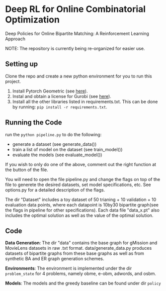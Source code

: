 Deep RL for Online Combinatorial Optimization
==============================

Deep Policies for Online Bipartite Matching: A Reinforcement Learning Approach

NOTE: The repository is currently being re-organized for easier use.

Setting up
------------
Clone the repo and create a new python environment for you to run this project.
1. Install Pytorch Geometric (see [here](https://pytorch-geometric.readthedocs.io/en/latest/notes/installation.html)).
2. Instal and obtain a license for Gurobi (see [here](https://www.gurobi.com/documentation/9.1/quickstart_mac/cs_using_pip_to_install_gr.html)).
3. Install all the other libraries listed in requirements.txt. This can be done by running:
`pip install -r requirements.txt`.


Running the Code
------------
run the `python pipeline.py` to do the following:
- generate a dataset (see generate_data())
- train a list of model on the dataset (see train_model())
- evaluate the models (see evaluate_model())

If you wish to only do one of the above, comment out the right function at the button of the file. 

You will need to open the file pipeline.py and change the flags on top of the file to generete the desired datasets, set model specifications, etc. See options.py for a detailed description of the flags. 

The dir "Dataset" includes a toy dataset of 50 trianing + 10 validation + 10 evaluation data points, where each datapoint is 10by30 bipartite graph(see the flags in pipeline for other specifications). Each data file "data_x.pt" also includes the optimal solution as well as the value of the optimal solution.

Code
--------
**Data Generation**: The dir "data" contains the base graph for gMission and MovieLens datasets in raw .txt format. data/generate_data.py produces datasets of bipartite graphs from these base graphs as well as from synthetic BA and ER graph generation schemes. 

**Environments**: The environment is implemented under the dir `problem_state` for  4 problems, namely obme, e-obm, adwords, and osbm.

**Models**: The models and the greedy baseline can be found under dir `policy`

